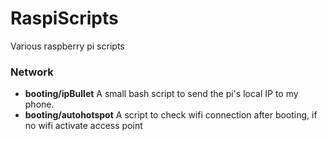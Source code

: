 # RaspiScripts
Various raspberry pi scripts

### Network
  - **booting/ipBullet** A small bash script to send the pi's local IP to my phone.
  - **booting/autohotspot** A script to check wifi connection after booting, if no wifi activate access point
